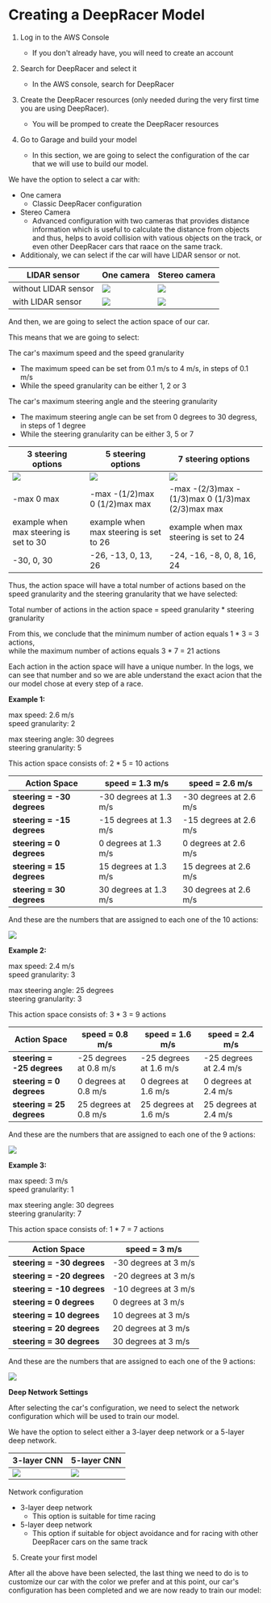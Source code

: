 # Creating a DeepRacer Model

1. Log in to the AWS Console
	* If you don't already have, you will need to create an account

2. Search for DeepRacer and select it
	* In the AWS console, search for DeepRacer

3. Create the DeepRacer resources (only needed during the very first time you are using DeepRacer).
	* You will be promped to create the DeepRacer resources

4. Go to Garage and build your model  
	* In this section, we are going to select the configuration of the car that we will use to build our model.  

We have the option to select a car with:

* One camera
	* Classic DeepRacer configuration
* Stereo Camera
	* Advanced configuration with two cameras that provides distance information which is useful to calculate the distance from objects and thus, helps to avoid collision with vatious objects on the track, or even other DeepRacer cars that raace on the same track.
* Additionaly, we can select if the car will have LIDAR sensor or not.

LIDAR sensor | One camera | Stereo camera
-------------|------------|---------------
without LIDAR sensor | ![](imgs/car-01.PNG) | ![](imgs/car-02.PNG) 
with LIDAR sensor | ![](imgs/car-03.PNG) | ![](imgs/car-04.PNG) 

And then, we are going to select the action space of our car.

This means that we are going to select:

The car's maximum speed and the speed granularity
* The maximum speed can be set from 0.1 m/s to 4 m/s, in steps of 0.1 m/s
* While the speed granularity can be either 1, 2 or 3

The car's maximum steering angle and the steering granularity
* The maximum steering angle can be set from 0 degrees to 30 degress, in steps of 1 degree
* While the steering granularity can be either 3, 5 or 7

3 steering options | 5 steering options | 7 steering options
-------------------|--------------------|-------------------
![](imgs/steering-01.PNG) | ![](imgs/steering-02.PNG) | ![](imgs/steering-03.PNG) 
-max 0 max | -max -(1/2)max 0 (1/2)max max | -max -(2/3)max -(1/3)max 0 (1/3)max (2/3)max max
example when max steering is set to 30 | example when max steering is set to 26 | example when max steering is set to 24
-30, 0, 30 | -26, -13, 0, 13, 26 | -24, -16, -8, 0, 8, 16, 24

Thus, the action space will have a total number of actions based on the speed granularity and the steering granularity that we have selected:

Total number of actions in the action space = speed granularity * steering granularity

From this, we conclude that the minimum number of action equals 1 * 3 = 3 actions,  
while the maximum number of actions equals 3 * 7 = 21 actions

Each action in the action space will have a unique number. In the logs, we can see that number and so we are able understand the exact acion that the our model chose at every step of a race.

**Example 1:**  

max speed: 2.6 m/s  
speed granularity: 2 

max steering angle: 30 degrees  
steering granularity: 5  

This action space consists of: 2 * 5 = 10 actions  

Action Space | speed = 1.3 m/s | speed = 2.6 m/s
-------------|-----------------|----------------
**steering = -30 degrees** | -30 degrees at 1.3 m/s | -30 degrees at 2.6 m/s
**steering = -15 degrees** | -15 degrees at 1.3 m/s | -15 degrees at 2.6 m/s
**steering =   0 degrees** |   0 degrees at 1.3 m/s |   0 degrees at 2.6 m/s
**steering =  15 degrees** |  15 degrees at 1.3 m/s |  15 degrees at 2.6 m/s
**steering =  30 degrees** |  30 degrees at 1.3 m/s |  30 degrees at 2.6 m/s

And these are the numbers that are assigned to each one of the 10 actions:  

![](imgs/action-01.PNG) 

**Example 2:**  

max speed: 2.4 m/s  
speed granularity: 3 

max steering angle: 25 degrees  
steering granularity: 3

This action space consists of: 3 * 3 = 9 actions

Action Space | speed = 0.8 m/s | speed = 1.6 m/s | speed = 2.4 m/s
-------------|-----------------|-----------------|-----------------
**steering = -25 degrees** | -25 degrees at 0.8 m/s | -25 degrees at 1.6 m/s | -25 degrees at 2.4 m/s
**steering =   0 degrees** |   0 degrees at 0.8 m/s |   0 degrees at 1.6 m/s |   0 degrees at 2.4 m/s
**steering =  25 degrees** |  25 degrees at 0.8 m/s |  25 degrees at 1.6 m/s |  25 degrees at 2.4 m/s

And these are the numbers that are assigned to each one of the 9 actions: 

![](imgs/action-02.PNG) 

**Example 3:**   

max speed: 3 m/s  
speed granularity: 1  

max steering angle: 30 degrees  
steering granularity: 7 

This action space consists of: 1 * 7 = 7 actions

Action Space | speed = 3 m/s 
-------------|---------------
**steering = -30 degrees** | -30 degrees at 3 m/s
**steering = -20 degrees** | -20 degrees at 3 m/s
**steering = -10 degrees** | -10 degrees at 3 m/s
**steering =   0 degrees** |   0 degrees at 3 m/s
**steering =  10 degrees** |  10 degrees at 3 m/s
**steering =  20 degrees** |  20 degrees at 3 m/s
**steering =  30 degrees** |  30 degrees at 3 m/s

And these are the numbers that are assigned to each one of the 9 actions: 

![](imgs/action-03.PNG) 

**Deep Network Settings**

After selecting the car's configuration, we need to select the network configuration which will be used to train our model.

We have the option to select either a 3-layer deep network or a 5-layer deep network.

3-layer CNN | 5-layer CNN
------------|---------------
![](imgs/cnn-01.PNG) | ![](imgs/cnn-02.PNG) 

Network configuration
* 3-layer deep network
	* This option is suitable for time racing
* 5-layer deep network
	* This option if suitable for object avoidance and for racing with other DeepRacer cars on the same track

5. Create your first model 

After all the above have been selected, the last thing we need to do is to customize our car with the color we prefer and at this point, our car's configuration has been completed and we are now ready to train our model:

